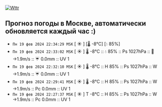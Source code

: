 [![Wttr](https://github.com/k03mad/action-weather/actions/workflows/wttr.yml/badge.svg)](https://github.com/k03mad/action-weather/actions/workflows/wttr.yml)
## Прогноз погоды в Москве, автоматически обновляется каждый час :)
- `Пн 19 фев 2024 22:34:29 MSK` [ ☀️  ] [🌡️ -8°C] [💧 85%]
- `Пн 19 фев 2024 22:33:02 MSK` [ ☀️  ] 🌡️ -8°C :: 💧 85% :: Ps 1027hPa :: 💨 →1.9m/s :: ☔ 0.0mm :: UV 1
- `Пн 19 фев 2024 22:32:10 MSK` [ ☀️  ] 🌡️ -8°C :: H 85% :: Ps 1027hPa :: W →1.9m/s :: ☔ 0.0mm :: UV 1
- `Пн 19 фев 2024 22:29:41 MSK` [ ☀️  ] 🌡️ -8°C :: H 85% :: Ps 1027hPa :: W →1.9m/s :: Pc 0.0mm :: UV 1
- `Пн 19 фев 2024 22:27:37 MSK` [ ☀️  ] T -8°C :: H 85% :: Ps 1027hPa :: W →1.9m/s :: Pc 0.0mm :: UV 1
